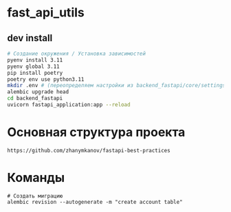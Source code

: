 # fast_api_utils


## dev install
```bash
# Создание окружения / Установка зависимостей
pyenv install 3.11
pyenv global 3.11
pip install poetry
poetry env use python3.11
mkdir .env # (переопределяем настройки из backend_fastapi/core/settings)
alembic upgrade head
cd backend_fastapi
uvicorn fastapi_application:app --reload
```


# Основная структура проекта
```
https://github.com/zhanymkanov/fastapi-best-practices
```

# Команды
```
# Создать миграцию
alembic revision --autogenerate -m "create account table"

```
